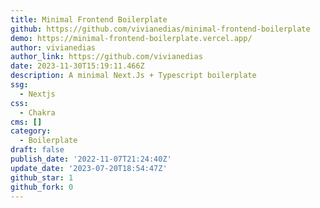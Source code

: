 ```yaml
---
title: Minimal Frontend Boilerplate
github: https://github.com/vivianedias/minimal-frontend-boilerplate
demo: https://minimal-frontend-boilerplate.vercel.app/
author: vivianedias
author_link: https://github.com/vivianedias
date: 2023-11-30T15:19:11.466Z
description: A minimal Next.Js + Typescript boilerplate
ssg:
  - Nextjs
css:
  - Chakra
cms: []
category:
  - Boilerplate
draft: false
publish_date: '2022-11-07T21:24:40Z'
update_date: '2023-07-20T18:54:47Z'
github_star: 1
github_fork: 0
---
```

